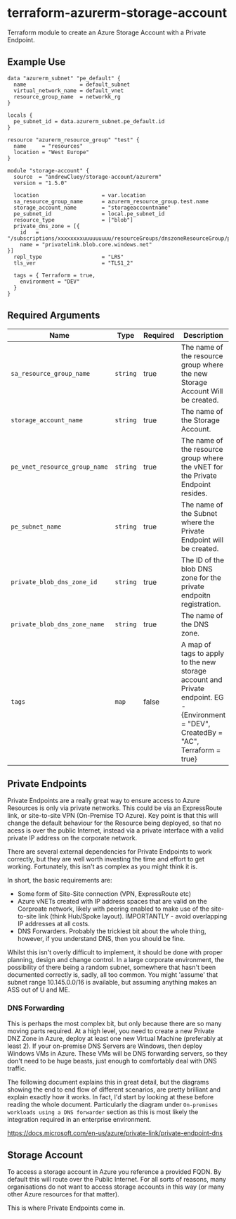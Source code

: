 # terraform-azurerm-storage-account
Terraform module to create an Azure Storage Account with a Private Endpoint.

## Example Use
```hcl
data "azurerm_subnet" "pe_default" {
  name                 = default_subnet
  virtual_network_name = default_vnet
  resource_group_name  = networkk_rg
}

locals {
  pe_subnet_id = data.azurerm_subnet.pe_default.id
}

resource "azurerm_resource_group" "test" {
  name     = "resources"
  location = "West Europe"
}

module "storage-account" {
  source  = "andrewCluey/storage-account/azurerm"
  version = "1.5.0"

  location                    = var.location
  sa_resource_group_name      = azurerm_resource_group.test.name
  storage_account_name        = "storageaccountname"
  pe_subnet_id                = local.pe_subnet_id
  resource_type               = ["blob"]
  private_dns_zone = [{
    id   = "/subscriptions/xxxxxxxxuuuuuuuuu/resourceGroups/dnszoneResourceGroup/providers/Microsoft.Network/privateDnsZones/privatelink.blob.core.windows.net"
    name = "privatelink.blob.core.windows.net"
}]
  repl_type                   = "LRS"
  tls_ver                     = "TLS1_2"
  
  tags = { Terraform = true,
    environment = "DEV"
  }
}

```


## Required Arguments

| Name | Type | Required | Description |
| --- | --- | --- | --- |
| `sa_resource_group_name` | `string` | true | The name of the resource group where the new Storage Account Will be created. |
| `storage_account_name` | `string` | true | The name of the Storage Account. |
| `pe_vnet_resource_group_name` | `string` | true | The name of the resource group where the vNET for the Private Endpoint resides. |
| `pe_subnet_name` | `string` | true | The name of the Subnet where the Private Endpoint will be created. |
| `private_blob_dns_zone_id` | `string` | true | The ID of the blob DNS zone for the private endpoitn registration. |
| `private_blob_dns_zone_name` | `string` | true | The name of the DNS zone. |
| `tags` | `map` | false | A map of tags to apply to the new storage account and Private endpoint. EG - {Environment = "DEV", CreatedBy = "AC", Terraform = true} |


## Private Endpoints
Private Endpoints are a really great way to ensure access to Azure Resources is only via private networks. This could be via an ExpressRoute link, or site-to-site VPN (On-Premise TO Azure). Key point is that this will change the default behaviour for the Resource being deployed, so that no acess is over the public Internet, instead via a private interface with a valid private IP address on the corporate network.

There are several external dependencies for Private Endpoints to work correctly, but they are well worth investing the time and effort to get working. Fortunately, this isn't as complex as you might think it is.

In short, the basic requirements are:

- Some form of Site-Site connection (VPN, ExpressRoute etc)
- Azure vNETs created with IP address spaces that are valid on the Corproate network, likely with peering enabled to make use of the site-to-site link (think Hub/Spoke layout). IMPORTANTLY - avoid overlapping IP addresses at all costs.
- DNS Forwarders. Probably the trickiest bit about the whole thing, however, if you understand DNS, then you should be fine. 

Whilst this isn't overly difficult to implement, it should be done with proper planning, design and change control. In a large corporate environment, the possibility of there being a random subnet, somewhere that hasn't been documented correctly is, sadly, all too common. You might 'assume' that subnet range 10.145.0.0/16 is available, but assuming anything makes an ASS out of U and ME.

### DNS Forwarding
This is perhaps the most complex bit, but only because there are so many moving parts required. At a high level, you need to create a new Private DNZ Zone in Azure, deploy at least one new Virtual Machine (preferably at least 2). If your on-premise DNS Servers are Windows, then deploy Windows VMs in Azure. These VMs will be DNS forwarding servers, so they don't need to be huge beasts, just enough to comfortably deal with DNS traffic.

The following document explains this in great detail, but the diagrams showing the end to end flow of different scenarios, are pretty brilliant and explain exactly how it works. In fact, I'd start by looking at these before reading the whole document. Particularly the diagram under ```On-premises workloads using a DNS forwarder``` section as this is most likely the integration required in an enterprise environment.


https://docs.microsoft.com/en-us/azure/private-link/private-endpoint-dns

## Storage Account
To access a storage account in Azure you reference a provided FQDN. By default this will route over the Public Internet. For all sorts of reasons, many organisations do not want to access storage accounts in this way (or many other Azure resources for that matter).

This is where Private Endpoints come in.

